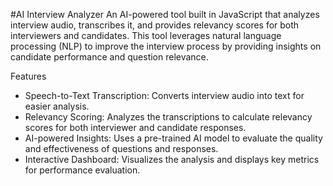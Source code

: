 #AI Interview Analyzer
An AI-powered tool built in JavaScript that analyzes interview audio, transcribes it, and provides relevancy scores for both interviewers and candidates. This tool leverages natural language processing (NLP) to improve the interview process by providing insights on candidate performance and question relevance.

Features
* Speech-to-Text Transcription: Converts interview audio into text for easier analysis.
* Relevancy Scoring: Analyzes the transcriptions to calculate relevancy scores for both interviewer and candidate responses.
* AI-powered Insights: Uses a pre-trained AI model to evaluate the quality and effectiveness of questions and responses.
* Interactive Dashboard: Visualizes the analysis and displays key metrics for performance evaluation.
